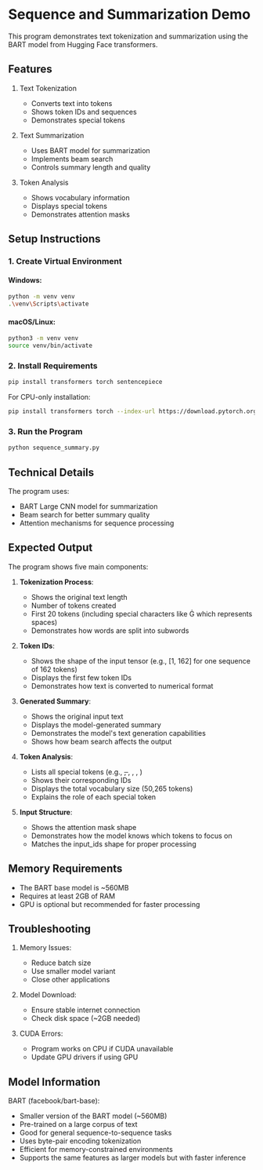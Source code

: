 # Sequence and Summarization Demo

This program demonstrates text tokenization and summarization using the BART model from Hugging Face transformers.

## Features

1. Text Tokenization
   - Converts text into tokens
   - Shows token IDs and sequences
   - Demonstrates special tokens

2. Text Summarization
   - Uses BART model for summarization
   - Implements beam search
   - Controls summary length and quality

3. Token Analysis
   - Shows vocabulary information
   - Displays special tokens
   - Demonstrates attention masks

## Setup Instructions

### 1. Create Virtual Environment

#### Windows:
```bash
python -m venv venv
.\venv\Scripts\activate
```

#### macOS/Linux:
```bash
python3 -m venv venv
source venv/bin/activate
```

### 2. Install Requirements

```bash
pip install transformers torch sentencepiece
```

For CPU-only installation:
```bash
pip install transformers torch --index-url https://download.pytorch.org/whl/cpu sentencepiece
```

### 3. Run the Program

```bash
python sequence_summary.py
```

## Technical Details

The program uses:
- BART Large CNN model for summarization
- Beam search for better summary quality
- Attention mechanisms for sequence processing

## Expected Output

The program shows five main components:

1. **Tokenization Process**:
   - Shows the original text length
   - Number of tokens created
   - First 20 tokens (including special characters like Ġ which represents spaces)
   - Demonstrates how words are split into subwords

2. **Token IDs**:
   - Shows the shape of the input tensor (e.g., [1, 162] for one sequence of 162 tokens)
   - Displays the first few token IDs
   - Demonstrates how text is converted to numerical format

3. **Generated Summary**:
   - Shows the original input text
   - Displays the model-generated summary
   - Demonstrates the model's text generation capabilities
   - Shows how beam search affects the output

4. **Token Analysis**:
   - Lists all special tokens (e.g., <s>, </s>, <unk>, <pad>, <mask>)
   - Shows their corresponding IDs
   - Displays the total vocabulary size (50,265 tokens)
   - Explains the role of each special token

5. **Input Structure**:
   - Shows the attention mask shape
   - Demonstrates how the model knows which tokens to focus on
   - Matches the input_ids shape for proper processing

## Memory Requirements

- The BART base model is ~560MB
- Requires at least 2GB of RAM
- GPU is optional but recommended for faster processing

## Troubleshooting

1. Memory Issues:
   - Reduce batch size
   - Use smaller model variant
   - Close other applications

2. Model Download:
   - Ensure stable internet connection
   - Check disk space (~2GB needed)

3. CUDA Errors:
   - Program works on CPU if CUDA unavailable
   - Update GPU drivers if using GPU

## Model Information

BART (facebook/bart-base):
- Smaller version of the BART model (~560MB)
- Pre-trained on a large corpus of text
- Good for general sequence-to-sequence tasks
- Uses byte-pair encoding tokenization
- Efficient for memory-constrained environments
- Supports the same features as larger models but with faster inference